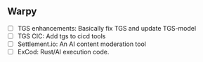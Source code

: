 ## Warpy

- [ ] TGS enhancements: Basically fix TGS and update TGS-model
- [ ] TGS CIC: Add tgs to cicd tools
- [ ] Settlement.io: An AI content moderation tool
- [ ] ExCod: Rust/AI execution code.
